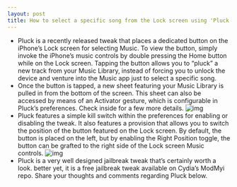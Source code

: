 ```yaml
---
layout: post
title: How to select a specific song from the Lock screen using 'Pluck'
---
```

* Pluck is a recently released tweak that places a dedicated button on the iPhone’s Lock screen for selecting Music. To view the button, simply invoke the iPhone’s music controls by double pressing the Home button while on the Lock screen. Tapping the button allows you to “pluck” a new track from your Music Library, instead of forcing you to unlock the device and venture into the Music app just to select a specific song.
* Once the button is tapped, a new sheet featuring your Music Library is pulled in from the bottom of the screen. This sheet can also be accessed by means of an Activator gesture, which is configurable in Pluck’s preferences. Check inside for a few more details.
![img](http://media.idownloadblog.com/wp-content/uploads/2013/04/Pluck-Lock-screen.png)
* Pluck features a simple kill switch within the preferences for enabling or disabling the tweak. It also features a provision that allows you to switch the position of the button featured on the Lock screen. By default, the button is placed on the left, but by enabling the Right Position toggle, the button can be grafted to the right side of the Lock screen Music controls.
![img](http://media.idownloadblog.com/wp-content/uploads/2013/04/Pluck-Settings.png)
* Pluck is a very well designed jailbreak tweak that’s certainly worth a look. better yet, it is a free jailbreak tweak available on Cydia’s ModMyi repo. Share your thoughts and comments regarding Pluck below.

